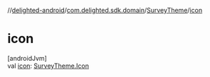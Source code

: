 //[delighted-android](../../../index.md)/[com.delighted.sdk.domain](../index.md)/[SurveyTheme](index.md)/[icon](icon.md)

# icon

[androidJvm]\
val [icon](icon.md): [SurveyTheme.Icon](-icon/index.md)
